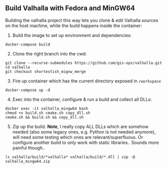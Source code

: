 ## Build Valhalla with Fedora and MinGW64

Building the valhalla project this way lets you clone & edit Valhalla sources on the host machine, while the build happens inside the container:

1. Build the image to set up environment and dependencies:

```
docker-compose build
```

2. Clone the right branch into the cwd:

```
git clone --recurse-submodules https://github.com/gis-ops/valhalla.git
cd valhalla
git checkout shortestish_mignw_merge
```

3. Fire up container which has the current directory exposed in `/workspace`

```
docker-compose up -d
```

4. Exec into the container, configure & run a build and collect all DLLs:

```
docker exec -it valhalla_mingw64 bash
chmod +x build.sh cmake.sh copy_dll.sh
cmake.sh && build.sh && copy_dll.sh
```

5. Zip up the build. **Note**, I really copy ALL DLLs which are somehow needed (also some legacy ones, e.g. Python is not needed anymore), will need some testing which ones are relevant/superfluous. Or configure another build to only work with static libraries.. Sounds more painful though..

```
ls valhalla/build/*valhalla* valhalla/build/*.dll | zip -@ valhalla_mingw64.zip
```
